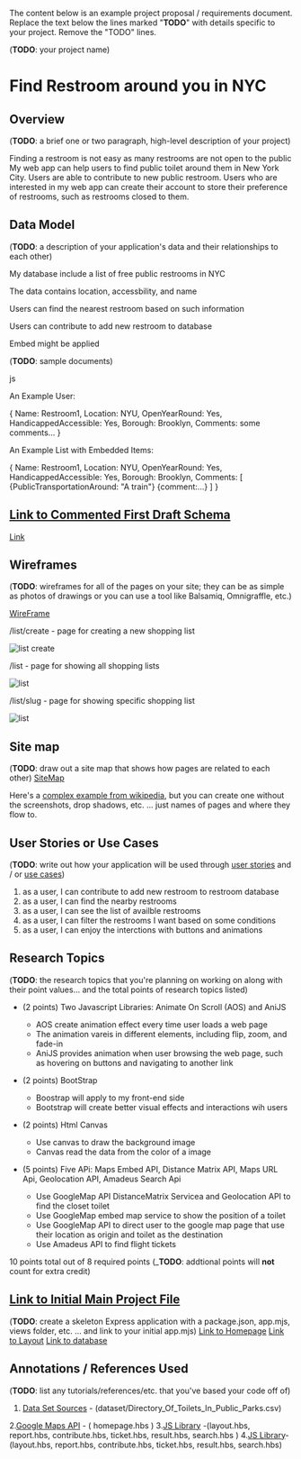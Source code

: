 The content below is an example project proposal / requirements document. Replace the text below the lines marked "__TODO__" with details specific to your project. Remove the "TODO" lines.

(__TODO__: your project name)

# Find Restroom around you in NYC

## Overview

(__TODO__: a brief one or two paragraph, high-level description of your project)

Finding a restroom is not easy as many restrooms are not open to the public My web app can help users to find public toilet around them in New York City. Users are able to contribute to new public restroom. Users who are interested in my web app can create their account to store their preference of restrooms, such as restrooms closed to them.




## Data Model

(__TODO__: a description of your application's data and their relationships to each other) 

My database include a list of free public restrooms in NYC

The data contains location, accessbility, and name

Users can find the nearest restroom based on such information

Users can contribute to add new restroom to database



Embed might be applied

(__TODO__: sample documents)

js

An Example User:

{
  Name: Restroom1,
  Location: NYU,
  OpenYearRound: Yes,
  HandicappedAccessible: Yes,
  Borough: Brooklyn,
  Comments: some comments...
}



An Example List with Embedded Items:

{
  Name: Restroom1,
  Location: NYU,
  OpenYearRound: Yes,
  HandicappedAccessible: Yes,
  Borough: Brooklyn,
  Comments: [
    {PublicTransportationAround: "A train"}
    {comment:...}
  ]
}



## [Link to Commented First Draft Schema](db.mjs) 
[Link](db.mjs)


## Wireframes

(__TODO__: wireframes for all of the pages on your site; they can be as simple as photos of drawings or you can use a tool like Balsamiq, Omnigraffle, etc.)

[WireFrame](documentation/WireFrame.jpeg)

/list/create - page for creating a new shopping list

![list create](documentation/list-create.png)

/list - page for showing all shopping lists

![list](documentation/list.png)

/list/slug - page for showing specific shopping list

![list](documentation/list-slug.png)

## Site map

(__TODO__: draw out a site map that shows how pages are related to each other)
[SiteMap](documentation/SiteMap.jpeg)

Here's a [complex example from wikipedia](https://upload.wikimedia.org/wikipedia/commons/2/20/Sitemap_google.jpg), but you can create one without the screenshots, drop shadows, etc. ... just names of pages and where they flow to.

## User Stories or Use Cases

(__TODO__: write out how your application will be used through [user stories](http://en.wikipedia.org/wiki/User_story#Format) and / or [use cases](https://en.wikipedia.org/wiki/Use_case))

1. as a user, I can contribute to add new restroom to restroom database
2. as a user, I can find the nearby restrooms
3. as a user, I can see the list of availble restrooms
4. as a user, I can filter the restrooms I want based on some conditions
5. as a user, I can enjoy the interctions with buttons and animations

## Research Topics

(__TODO__: the research topics that you're planning on working on along with their point values... and the total points of research topics listed)

* (2 points) Two Javascript Libraries: Animate On Scroll (AOS) and AniJS
    * AOS create animation effect every time user loads a web page
    * The animation vareis in different elements, including flip, zoom, and fade-in
    * AniJS provides animation when user browsing the web page, such as hovering on buttons and navigating to another link

* (2 points) BootStrap
    * Boostrap will apply to my front-end side
    * Bootstrap will create better visual effects and interactions wih users
    
* (2 points) Html Canvas
    * Use canvas to draw the background image
    * Canvas read the data from the color of a image

* (5 points) Five APi: Maps Embed API, Distance Matrix API, Maps URL Api, Geolocation API, Amadeus Search Api
    * Use GoogleMap API DistanceMatrix Servicea and Geolocation API to find the closet toilet
    * Use GoogleMap embed map service to show the position of a toilet
    * Use GoogleMap API to direct user to the google map page that use their location as origin and toilet as the destination
    * Use Amadeus API to find flight tickets



10 points total out of 8 required points (___TODO__: addtional points will __not__ count for extra credit)


## [Link to Initial Main Project File](app.mjs) 

(__TODO__: create a skeleton Express application with a package.json, app.mjs, views folder, etc. ... and link to your initial app.mjs)
[Link to Homepage](/views/homepage.hbs)
[Link to Layout](/views/layout.hbs)
[Link to database](/db.mjs) 
## Annotations / References Used

(__TODO__: list any tutorials/references/etc. that you've based your code off of)

1. [Data Set Sources](https://catalog.data.gov/dataset/directory-of-toilets-in-public-parks) - (dataset/Directory_Of_Toilets_In_Public_Parks.csv)

2.[Google Maps API](https://developers.google.com/maps/documentation/urls/get-started) - (
  homepage.hbs
)
3.[JS Library](http://anijs.github.io/#intro) -(layout.hbs, report.hbs, contribute.hbs, ticket.hbs, result.hbs, search.hbs )
4.[JS Library](https://michalsnik.github.io/aos/)-(layout.hbs, report.hbs, contribute.hbs, ticket.hbs, result.hbs, search.hbs)